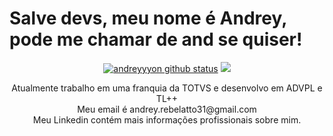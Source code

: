 # Salve devs, meu nome é Andrey, pode me chamar de and se quiser!

<p align="center">
  <a href="https://github.com/andreyyyon"><img src="https://github-readme-stats.vercel.app/api?username=andreyyyon&hide_border=true&show_icons=true&theme=dark" alt="andreyyyon github status"></a>
  <a href="https://github.com/andreyyyon"><img src="http://github-readme-streak-stats.herokuapp.com?user=andreyyyon&theme=dark&hide_border=true&date_format=j%20M%5B%20Y%5D"></a>
</p>
<!-- <div align="center">
  <img margin="auto" src="">
</div> -->
<p align="center">Atualmente trabalho em uma franquia da TOTVS e desenvolvo em ADVPL e TL++ <br>Meu email é andrey.rebelatto31@gmail.com <br>Meu Linkedin contém mais informações profissionais sobre mim.</p>

